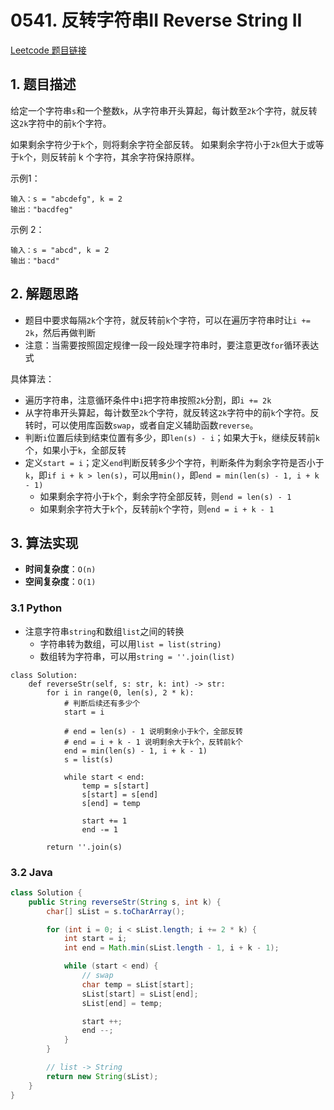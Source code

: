 # 0541. 反转字符串II Reverse String II
[Leetcode 题目链接](https://leetcode.com/problems/reverse-string-ii/description/)

## 1. 题目描述
给定一个字符串`s`和一个整数`k`，从字符串开头算起，每计数至`2k`个字符，就反转这`2k`字符中的前`k`个字符。

如果剩余字符少于`k`个，则将剩余字符全部反转。
如果剩余字符小于`2k`但大于或等于`k`个，则反转前 k 个字符，其余字符保持原样。


示例1：
```
输入：s = "abcdefg", k = 2
输出："bacdfeg"
```

示例 2：
```
输入：s = "abcd", k = 2
输出："bacd"
```

## 2. 解题思路
* 题目中要求每隔`2k`个字符，就反转前`k`个字符，可以在遍历字符串时让`i += 2k`，然后再做判断
* 注意：当需要按照固定规律一段一段处理字符串时，要注意更改`for`循环表达式

具体算法：
* 遍历字符串，注意循环条件中`i`把字符串按照`2k`分割，即`i += 2k`
* 从字符串开头算起，每计数至`2k`个字符，就反转这`2k`字符中的前`k`个字符。反转时，可以使用库函数`swap`，或者自定义辅助函数`reverse`。
* 判断`i`位置后续到结束位置有多少，即`len(s) - i`；如果大于`k`，继续反转前`k`个，如果小于`k`，全部反转
* 定义`start = i`；定义`end`判断反转多少个字符，判断条件为剩余字符是否小于`k`，即`if i + k > len(s)`，可以用`min()`，即`end = min(len(s) - 1, i + k - 1)`
  * 如果剩余字符小于`k`个，剩余字符全部反转，则`end = len(s) - 1`
  * 如果剩余字符大于`k`个，反转前`k`个字符，则`end = i + k - 1`

## 3. 算法实现
* **时间复杂度**：`O(n)`
* **空间复杂度**：`O(1)`

### 3.1 Python
* 注意字符串`string`和数组`list`之间的转换
  * 字符串转为数组，可以用`list = list(string)`
  * 数组转为字符串，可以用`string = ''.join(list)`
```Py
class Solution:
    def reverseStr(self, s: str, k: int) -> str:
        for i in range(0, len(s), 2 * k):
            # 判断后续还有多少个
            start = i

            # end = len(s) - 1 说明剩余小于k个，全部反转
            # end = i + k - 1 说明剩余大于k个，反转前k个 
            end = min(len(s) - 1, i + k - 1)
            s = list(s)

            while start < end:
                temp = s[start]
                s[start] = s[end]
                s[end] = temp

                start += 1
                end -= 1

        return ''.join(s)
```

### 3.2 Java
```Java
class Solution {
    public String reverseStr(String s, int k) {
        char[] sList = s.toCharArray();

        for (int i = 0; i < sList.length; i += 2 * k) {
            int start = i;
            int end = Math.min(sList.length - 1, i + k - 1);

            while (start < end) {
                // swap
                char temp = sList[start];
                sList[start] = sList[end];
                sList[end] = temp;

                start ++;
                end --;
            }
        }

        // list -> String
        return new String(sList);
    }
}
```